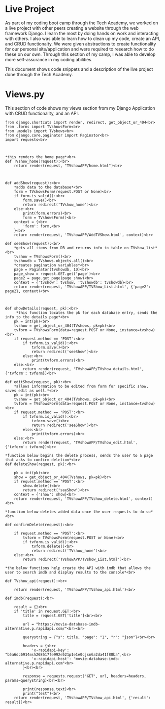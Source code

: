 # Live Project
As part of my coding boot camp through the Tech Academy, we worked on a live project with other peers creating a website through the web framework Django. I learn the most by doing hands on work and interacting with others. I also was able to learn how to clean up my code, create an API, and CRUD functionalty. We were given abstractions to create functionality for our personal site/application and were required to research how to do these on our own. Through this section of my camp, I was able to develop more self-assurance in my coding abilities. 

This document shows code snippets and a description of the live project done through the Tech Academy.

# Views.py

This section of code shows my views section from my Django Application with CRUD functionality, and an API.

    from django.shortcuts import render, redirect, get_object_or_404<br>
    from .forms import TVshowsForm<br>
    from .models import TVshows<br>
    from django.core.paginator import Paginator<br>
    import requests<br>



    *this renders the home page*<br>
    def TVshow_home(request):<br>
        return render(request, "TVshowAPP/home.html")<br>



    def addShow(request):<br>
        *adds data to the database*<br>
        form = TVshowsForm(request.POST or None)<br>
        if form.is_valid():<br>
            form.save()<br>
            return redirect('TVshow_home')<br>
        else:<br>
            print(form.errors)<br>
            form = TVshowsForm()<br>
        context = {<br>
            'form': form,<br>
        }<br>
        return render(request, 'TVshowAPP/AddTVShow.html', context)<br>

    def seeShow(request):<br>
        *gets all items from DB and returns info to table on TVshow_list*<br>
        tvshow = TVshowsForm()<br>
        tvshowdb = TVshows.objects.all()<br>
        *creates pagination variables*<br>
        page = Paginator(tvshowdb, 10)<br>
        page_show = request.GET.get('page')<br>
        page2 = page.get_page(page_show)<br>
        context = {'tvshow': tvshow, 'tvshowdb': tvshowdb}<br>
        return render(request, 'TVshowAPP/TVShow_List.html', {'page2': page2}, context)<br>



    def showDetails(request, pk):<br>
         *this function locates the pk for each database entry, sends the info to the details page*<br>
        pk = int(pk)<br>
        tvshow = get_object_or_404(TVshows, pk=pk)<br>
        tvform = TVshowsForm(data=request.POST or None, instance=tvshow)<br>
        if request.method == 'POST':<br>
            if tvform.is_valid():<br>
                tvform.save()<br>
                return redirect('seeShow')<br>
            else:<br>
                print(tvform.errors)<br>
        else:<br>
            return render(request, 'TVshowAPP/TVshow_details.html', {'tvform': tvform})<br>

    def editShow(request, pk):<br>
        *allows information to be edited from form for specific show, saves edit as well.*<br>    
        pk = int(pk)<br>
        tvshow = get_object_or_404(TVshows, pk=pk)<br>
        tvform = TVshowsForm(data=request.POST or None, instance=tvshow)<br>
        if request.method == 'POST':<br>
            if tvform.is_valid():<br>
                tvform.save()<br>
                return redirect('seeShow')<br>
            else:<br>
                print(tvform.errors)<br>
        else:<br>
            return render(request, 'TVshowAPP/TVshow_edit.html', {'tvform': tvform})<br>
    
    *function below begins the delete process, sends the user to a page that asks to confirm deletion*<br>
    def deleteShow(request, pk):<br>

        pk = int(pk)<br>
        show = get_object_or_404(TVshows, pk=pk)<br>
        if request.method == 'POST':<br>
            show.delete()<br>
            return redirect('seeShow')<br>
        context = {'show': show}<br>
        return render(request, 'TVshowAPP/TVshow_delete.html', context)<br>

    *function below deletes added data once the user requests to do so*<br>

    def confirmDelete(request):<br>

        if request.method == 'POST':<br>
            tvform = TVshowsForm(request.POST or None)<br>
            if tvform.is_valid():<br>
                tvform.delete()<br>
                return redirect('TVshow_home')<br>
        else:<br>
            return redirect('TVshowAPP/TVshow_List.html')<br>

    *the below functions help create the API with imdb that allows the user to search imdb and display results to the console*<br>

    def TVshow_api(request):<br>

        return render(request, 'TVshowAPP/TVshow_api.html')<br>

    def imdb(request):<br>

        result = {}<br>
        if 'title' in request.GET:<br>
            title = request.GET['title']<br><br>

            url = "https://movie-database-imdb-alternative.p.rapidapi.com/"<br><br>

            querystring = {"s": title, "page": "1", "r": "json"}<br><br>

            headers = {<br>
                'x-rapidapi-key': "b5a6dc6914msh268617fe992e521p1e1e0cjsn6a2da41f88ba",<br>
                'x-rapidapi-host': "movie-database-imdb-alternative.p.rapidapi.com"<br>
            }<br><br>

            response = requests.request("GET", url, headers=headers, params=querystring)<br><br>

            print(response.text)<br>
            print("test")<br>
        return render(request, 'TVshowAPP/TVshow_api.html', {'result': result})<br>
